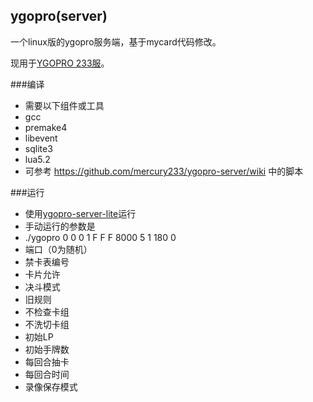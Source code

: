 ## ygopro(server)
一个linux版的ygopro服务端，基于mycard代码修改。

现用于[YGOPRO 233服](http://mercury233.me/ygosrv233/)。

###编译
* 需要以下组件或工具
 * gcc
 * premake4
 * libevent
 * sqlite3
 * lua5.2
* 可参考 https://github.com/mercury233/ygopro-server/wiki 中的脚本

###运行
* 使用[ygopro-server-lite](https://github.com/mercury233/ygopro-server)运行
* 手动运行的参数是
 * ./ygopro 0 0 0 1 F F F 8000 5 1 180 0
 * 端口（0为随机）
 * 禁卡表编号
 * 卡片允许
 * 决斗模式
 * 旧规则
 * 不检查卡组
 * 不洗切卡组
 * 初始LP
 * 初始手牌数
 * 每回合抽卡
 * 每回合时间
 * 录像保存模式
